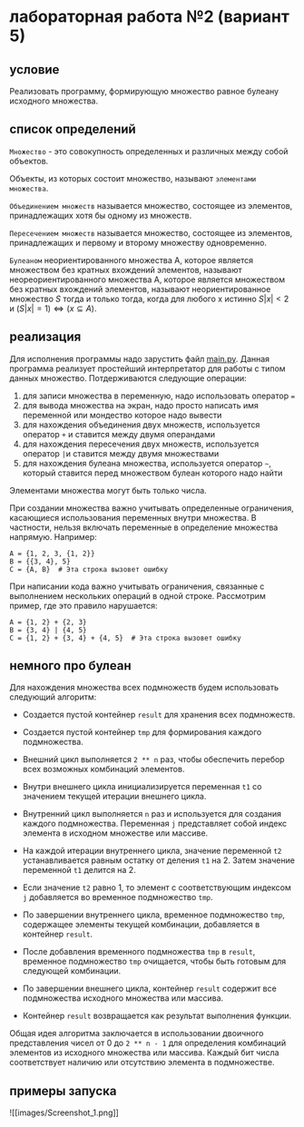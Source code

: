 # лабораторная работа №2 (вариант 5)

## условие

Реализовать программу, формирующую множество равное булеану исходного множества.

## список определений

`Множество` - это совокупность определенных и различных между собой объектов. 

Объекты, из которых состоит множество, называют `элементами множества`.

`Объединением множеств` называется множество, состоящее из элементов, принадлежащих хотя бы одному из множеств.

`Пересечением множеств` называется множество, состоящее из элементов, принадлежащих и первому и второму множеству одновременно.

`Булеаном` неориентированного множества A, которое является множеством без кратных вхождений элементов, называют неореориентированного множества A, которое является множеством без кратных вхождений элементов, называют неориентированное множество $S$ тогда и только тогда, когда для любого x истинно $S|x| < 2$ и $(S|x| = 1) \Leftrightarrow (x \subseteq A)$.

## реализация

Для исполнения программы надо зарустить файл [main.py](main.py). Данная программа реализует простейший интерпретатор для работы с типом данных множество. Потдерживаются следующие операции:
1. для записи множества в переменную, надо использовать оператор `=`
2. для вывода множества на экран, надо просто написать имя переменной или мондество которое надо вывести  
3. для нахождения объединения двух множеств, используется оператор `+` и ставится между двумя операндами
4. для нахождения пересечения двух множеств, используется оператор `|`и ставится между двумя множествами
5. для нахождения булеана множества, используется оператор `~`, который ставится перед множеством булеан которого надо найти

Элементами множества могут быть только числа.

При создании множества важно учитывать определенные ограничения, касающиеся использования переменных внутри множества. В частности, нельзя включать переменные в определение множества напрямую. Например:
```
A = {1, 2, 3, {1, 2}}
B = {{3, 4}, 5}
C = {A, B}  # Эта строка вызовет ошибку
```

При написании кода важно учитывать ограничения, связанные с выполнением нескольких операций в одной строке. Рассмотрим пример, где это правило нарушается:
```
A = {1, 2} + {2, 3}
B = {3, 4} | {4, 5}
C = {1, 2} + {3, 4} + {4, 5}  # Эта строка вызовет ошибку
```


## немного про булеан

Для нахождения множества всех подмножеств будем использовать следующий алгоритм:
- Создается пустой контейнер `result` для хранения всех подмножеств.

- Создается пустой контейнер `tmp` для формирования каждого подмножества.

- Внешний цикл выполняется `2 ** n` раз, чтобы обеспечить перебор всех возможных комбинаций элементов.

- Внутри внешнего цикла инициализируется переменная `t1` со значением текущей итерации внешнего цикла.

- Внутренний цикл выполняется `n` раз и используется для создания каждого подмножества. Переменная `j` представляет собой индекс элемента в исходном множестве или массиве.

- На каждой итерации внутреннего цикла, значение переменной `t2` устанавливается равным остатку от деления `t1` на 2. Затем значение переменной `t1` делится на 2.

- Если значение `t2` равно 1, то элемент с соответствующим индексом `j` добавляется во временное подмножество `tmp`.

- По завершении внутреннего цикла, временное подмножество `tmp`, содержащее элементы текущей комбинации, добавляется в контейнер `result`.

- После добавления временного подмножества `tmp` в `result`, временное подмножество `tmp` очищается, чтобы быть готовым для следующей комбинации.

- По завершении внешнего цикла, контейнер `result` содержит все подмножества исходного множества или массива.

- Контейнер `result` возвращается как результат выполнения функции.

Общая идея алгоритма заключается в использовании двоичного представления чисел от 0 до `2 ** n - 1` для определения комбинаций элементов из исходного множества или массива. Каждый бит числа соответствует наличию или отсутствию элемента в подмножестве.

## примеры запуска

![[images/Screenshot_1.png]]